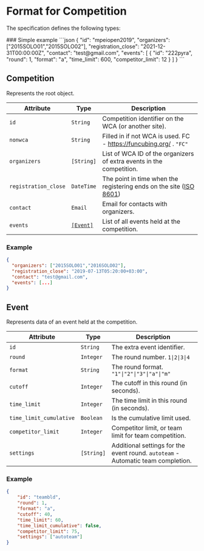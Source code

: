 # Format for Competition

The specification defines the following types:

<table-of-contents>
### Simple example 
```json
{ 
  "id": "mpeiopen2019",
  "organizers": ["2015SOLO01","2015SOLO02"],
  "registration_close": "2021-12-31T00:00:00Z",
  "contact": "test@gmail.com",
  "events": [
    {
      "id": "222pyra",
      "round": 1,
      "format": "a",
      "time_limit": 600,
      "competitor_limit": 12
    }
  ]
}
```

## Competition

Represents the root object.

| Attribute | Type | Description |
| --- | --- | --- |
| `id` | `String` | Competition identifier on the WCA (or another site). |
| `nonwca` | `String` | Filled in if not WCA is used. FC - https://funcubing.org/ . `"FC"` |
| `organizers` |  `[String]` | List of WCA ID of the organizers of extra events in the competition. |
| `registration_close` | `DateTime` | The point in time when the registering ends on the site ([ISO 8601](https://en.wikipedia.org/wiki/ISO_8601)) |
| `contact` | `Email` | Email for contacts with organizers. |
| `events` | [`[Event]`](#event) | List of all events held at the competition. |

### Example

```json
{
  "organizers": ["2015SOLO01","2016SOLO02"],
  "registration_close": "2019-07-13T05:20:00+03:00",
  "contact": "test@gmail.com",
  "events": [...]
}
```

## Event

Represents data of an event held at the competition.

| Attribute | Type | Description |
| --- | --- | --- |
| `id` | `String` | The extra event identifier. |
| `round` | `Integer` | The round number. `1\|2\|3\|4` |
| `format` | `String` | The round format. `"1"\|"2"\|"3"\|"a"\|"m"` |
| `cutoff` | `Integer` | The cutoff in this round (in seconds). |
| `time_limit` | `Integer` | The time limit in this round (in seconds). |
| `time_limit_cumulative` | `Boolean` | Is the cumulative limit used. |
| `competitor_limit` | `Integer` | Competitor limit, or team limit for team competition. |
| `settings` | `[String]` | Additional settings for the event round. `autoteam` - Automatic team completion. |

### Example

```json
{
    "id": "teambld",
    "round": 1,
    "format": "a",
    "cutoff": 40,
    "time_limit": 60,
    "time_limit_cumulative": false,
    "competitor_limit": 75,
    "settings": ["autoteam"]
}
```